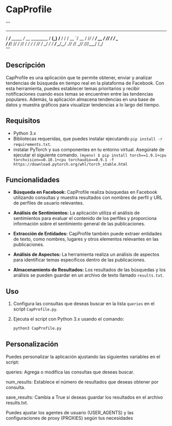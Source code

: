 # CapProfile
'''
 ______            ____             _____ __   
  / ____/___ _____  / __ \_________  / __(_) /__ 
 / /   / __ `/ __ \/ /_/ / ___/ __ \/ /_/ / / _ \
/ /___/ /_/ / /_/ / ____/ /  / /_/ / __/ / /  __/
\____/\__,_/ .___/_/   /_/   \____/_/ /_/_/\___/ 
          /_/                                    
'''
## Descripción
CapProfile es una aplicación que te permite obtener, enviar y analizar tendencias de búsqueda en tiempo real en la plataforma de Facebook. Con esta herramienta, puedes establecer temas prioritarios y recibir notificaciones cuando esos temas se encuentren entre las tendencias populares. Además, la aplicación almacena tendencias en una base de datos y muestra gráficos para visualizar tendencias a lo largo del tiempo.

## Requisitos
- Python 3.x
- Bibliotecas requeridas, que puedes instalar ejecutando `pip install -r requirements.txt`.
- instalar PyTorch y sus componentes en tu entorno virtual. Asegúrate de ejecutar el siguiente comando.
`(myenv) $ pip install torch==1.9.1+cpu torchvision==0.10.1+cpu torchaudio==0.9.1 -f https://download.pytorch.org/whl/torch_stable.html`


## Funcionalidades

- **Búsqueda en Facebook:** CapProfile realiza búsquedas en Facebook utilizando consultas y muestra resultados con nombres de perfil y URL de perfiles de usuario relevantes.

- **Análisis de Sentimientos:** La aplicación utiliza el análisis de sentimientos para evaluar el contenido de los perfiles y proporciona información sobre el sentimiento general de las publicaciones.

- **Extracción de Entidades:** CapProfile también puede extraer entidades de texto, como nombres, lugares y otros elementos relevantes en las publicaciones.

- **Análisis de Aspectos:** La herramienta realiza un análisis de aspectos para identificar temas específicos dentro de las publicaciones.

- **Almacenamiento de Resultados:** Los resultados de las búsquedas y los análisis se pueden guardar en un archivo de texto llamado `results.txt`.

## Uso

1. Configura las consultas que deseas buscar en la lista `queries` en el script `CapProfile.py`.

2. Ejecuta el script con Python 3.x usando el comando:
   ```bash
   python3 CapProfile.py

## Personalización

Puedes personalizar la aplicación ajustando las siguientes variables en el script:

queries: Agrega o modifica las consultas que deseas buscar.

num_results: Establece el número de resultados que deseas obtener por consulta.

save_results: Cambia a True si deseas guardar los resultados en el archivo results.txt.

Puedes ajustar los agentes de usuario (USER_AGENTS) y las configuraciones de proxy (PROXIES) según tus necesidades
